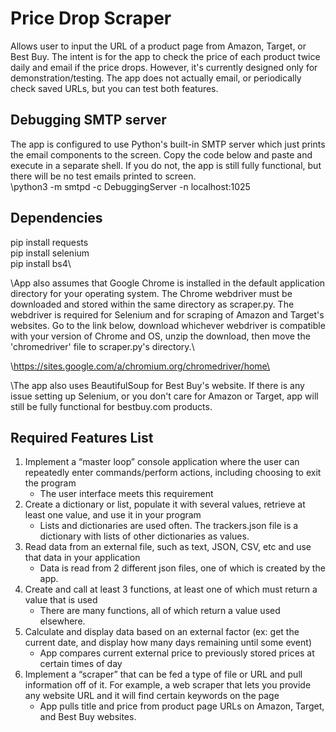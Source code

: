 # Price Drop Scraper
Allows user to input the URL of a product page from Amazon, Target, or Best Buy.  The intent is for the app to check the price of each product twice daily and email if the price drops.  However, it's currently designed only for demonstration/testing.  The app does not actually email, or periodically check saved URLs, but you can test both features.  

## Debugging SMTP server
The app is configured to use Python's built-in SMTP server which just prints the email components to the screen.  Copy the code below and paste and execute in a separate shell.  If you do not, the app is still fully functional, but there will be no test emails printed to screen.\
\python3 -m smtpd -c DebuggingServer -n localhost:1025

## Dependencies
pip install requests\
pip install selenium\
pip install bs4\

\App also assumes that Google Chrome is installed in the default application directory for your operating system.  The Chrome webdriver must be downloaded and stored within the same directory as scraper.py.  The webdriver is required for Selenium and for scraping of Amazon and Target's websites.  Go to the link below, download whichever webdriver is compatible with your version of Chrome and OS, unzip the download, then move the 'chromedriver' file to scraper.py's directory.\

\https://sites.google.com/a/chromium.org/chromedriver/home\

\The app also uses BeautifulSoup for Best Buy's website.  If there is any issue setting up Selenium, or you don't care for Amazon or Target, app will still be fully functional for bestbuy.com products. 

## Required Features List
1. Implement a “master loop” console application where the user can repeatedly enter commands/perform actions, including choosing to exit the program
    - The user interface meets this requirement
2. Create a dictionary or list, populate it with several values, retrieve at least one value, and use it in your program
    - Lists and dictionaries are used often.  The trackers.json file is a dictionary with lists of other dictionaries as values.  
3. Read data from an external file, such as text, JSON, CSV, etc and use that data in your application
    - Data is read from 2 different json files, one of which is created by the app. 
4. Create and call at least 3 functions, at least one of which must return a value that is used
    - There are many functions, all of which return a value used elsewhere.  
5. Calculate and display data based on an external factor (ex: get the current date, and display how many days remaining until some event)
    - App compares current external price to previously stored prices at certain times of day
6. Implement a “scraper” that can be fed a type of file or URL and pull information off of it. For example, a web scraper that lets you provide any website URL and it will
 find certain keywords on the page
    -  App pulls title and price from product page URLs on Amazon, Target, and Best Buy websites.  
